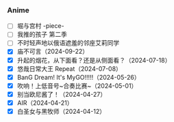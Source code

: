 ### Anime

- [ ] 堀与宫村 -piece-
- [ ] 我推的孩子 第二季
- [ ] 不时轻声地以俄语遮羞的邻座艾莉同学
- [x] 庙不可言（2024-09-22）
- [x] 升起的烟花，从下面看？还是从侧面看？（2024-07-18）
- [x] 悠哉日常大王 Repeat（2024-07-08）
- [x] BanG Dream! It's MyGO!!!!!（2024-05-26）
- [x] 吹响！上低音号\~合奏比赛\~（2024-05-01）
- [x] 别当欧尼酱了！（2024-04-27）
- [x] AIR（2024-04-21）
- [x] 白圣女与黑牧师（2024-04-12）

